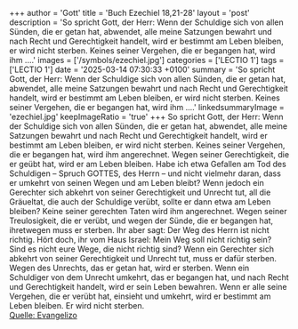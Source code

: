 +++
author = 'Gott'
title = 'Buch Ezechiel 18,21-28'
layout = 'post'
description = 'So spricht Gott, der Herr: Wenn der Schuldige sich von allen Sünden, die er getan hat, abwendet, alle meine Satzungen bewahrt und nach Recht und Gerechtigkeit handelt, wird er bestimmt am Leben bleiben, er wird nicht sterben. Keines seiner Vergehen, die er begangen hat, wird ihm ....'
images = ['/symbols/ezechiel.jpg']
categories = ['LECTIO 1']
tags = ['LECTIO 1']
date = '2025-03-14 07:30:33 +0100'
summary = 'So spricht Gott, der Herr: Wenn der Schuldige sich von allen Sünden, die er getan hat, abwendet, alle meine Satzungen bewahrt und nach Recht und Gerechtigkeit handelt, wird er bestimmt am Leben bleiben, er wird nicht sterben. Keines seiner Vergehen, die er begangen hat, wird ihm ....'
linkedsummaryImage = 'ezechiel.jpg'
keepImageRatio = 'true'
+++
So spricht Gott, der Herr: Wenn der Schuldige sich von allen Sünden, die er getan hat, abwendet, alle meine Satzungen bewahrt und nach Recht und Gerechtigkeit handelt, wird er bestimmt am Leben bleiben, er wird nicht sterben.
Keines seiner Vergehen, die er begangen hat, wird ihm angerechnet.<!--more--> Wegen seiner Gerechtigkeit, die er geübt hat, wird er am Leben bleiben.
Habe ich etwa Gefallen am Tod des Schuldigen – Spruch GOTTES, des Herrn – und nicht vielmehr daran, dass er umkehrt von seinen Wegen und am Leben bleibt?
Wenn jedoch ein Gerechter sich abkehrt von seiner Gerechtigkeit und Unrecht tut, all die Gräueltat, die auch der Schuldige verübt, sollte er dann etwa am Leben bleiben? Keine seiner gerechten Taten wird ihm angerechnet. Wegen seiner Treulosigkeit, die er verübt, und wegen der Sünde, die er begangen hat, ihretwegen muss er sterben.
Ihr aber sagt: Der Weg des Herrn ist nicht richtig. Hört doch, ihr vom Haus Israel: Mein Weg soll nicht richtig sein? Sind es nicht eure Wege, die nicht richtig sind?
Wenn ein Gerechter sich abkehrt von seiner Gerechtigkeit und Unrecht tut, muss er dafür sterben. Wegen des Unrechts, das er getan hat, wird er sterben.
Wenn ein Schuldiger von dem Unrecht umkehrt, das er begangen hat, und nach Recht und Gerechtigkeit handelt, wird er sein Leben bewahren.
Wenn er alle seine Vergehen, die er verübt hat, einsieht und umkehrt, wird er bestimmt am Leben bleiben. Er wird nicht sterben.<br> [Quelle: Evangelizo](https://evangeliumtagfuertag.org/DE/gospel)